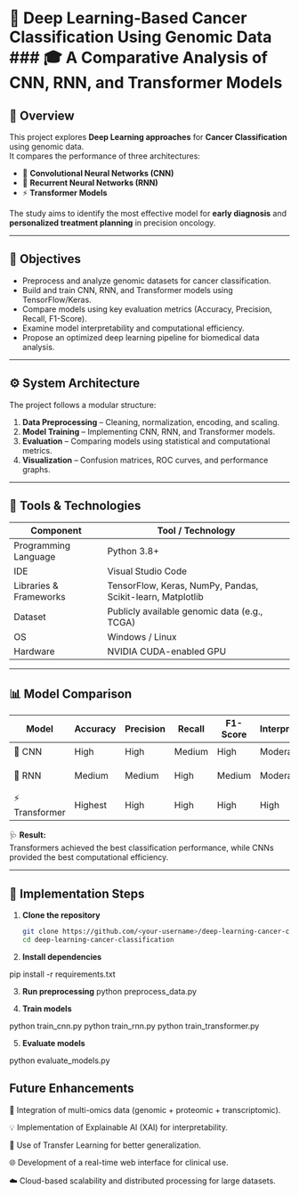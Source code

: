 # 🧬 Deep Learning-Based Cancer Classification Using Genomic Data ### 🎓 A Comparative Analysis of CNN, RNN, and Transformer Models  

## 📘 Overview
This project explores **Deep Learning approaches** for **Cancer Classification** using genomic data.  
It compares the performance of three architectures:  
- 🧠 **Convolutional Neural Networks (CNN)**  
- 🔁 **Recurrent Neural Networks (RNN)**  
- ⚡ **Transformer Models**

The study aims to identify the most effective model for **early diagnosis** and **personalized treatment planning** in precision oncology.

---

## 🎯 Objectives
- Preprocess and analyze genomic datasets for cancer classification.  
- Build and train CNN, RNN, and Transformer models using TensorFlow/Keras.  
- Compare models using key evaluation metrics (Accuracy, Precision, Recall, F1-Score).  
- Examine model interpretability and computational efficiency.  
- Propose an optimized deep learning pipeline for biomedical data analysis.

---

## ⚙️ System Architecture
The project follows a modular structure:
1. **Data Preprocessing** – Cleaning, normalization, encoding, and scaling.  
2. **Model Training** – Implementing CNN, RNN, and Transformer models.  
3. **Evaluation** – Comparing models using statistical and computational metrics.  
4. **Visualization** – Confusion matrices, ROC curves, and performance graphs.

---

## 🧩 Tools & Technologies

| Component | Tool / Technology |
|------------|------------------|
| Programming Language | Python 3.8+ |
| IDE | Visual Studio Code |
| Libraries & Frameworks | TensorFlow, Keras, NumPy, Pandas, Scikit-learn, Matplotlib |
| Dataset | Publicly available genomic data (e.g., TCGA) |
| OS | Windows / Linux |
| Hardware | NVIDIA CUDA-enabled GPU |

---

## 📊 Model Comparison

| Model | Accuracy | Precision | Recall | F1-Score | Interpretability | Efficiency |
|--------|-----------|------------|---------|-----------|------------------|-------------|
| 🧠 CNN | High | High | Medium | High | Moderate | ⚡ Fast |
| 🔁 RNN | Medium | Medium | High | Medium | Moderate | ⏳ Moderate |
| ⚡ Transformer | Highest | High | High | High | High | 🧮 Slower |

🩺 **Result:**  
Transformers achieved the best classification performance, while CNNs provided the best computational efficiency.

---

## 🧪 Implementation Steps

1. **Clone the repository**
   ```bash
   git clone https://github.com/<your-username>/deep-learning-cancer-classification.git
   cd deep-learning-cancer-classification
   
2. **Install dependencies**

pip install -r requirements.txt

3. **Run preprocessing**
python preprocess_data.py

4. **Train models**

python train_cnn.py
python train_rnn.py
python train_transformer.py


5. **Evaluate models**

python evaluate_models.py

## Future Enhancements

🔬 Integration of multi-omics data (genomic + proteomic + transcriptomic).

💡 Implementation of Explainable AI (XAI) for interpretability.

🧠 Use of Transfer Learning for better generalization.

🌐 Development of a real-time web interface for clinical use.

☁️ Cloud-based scalability and distributed processing for large datasets.


